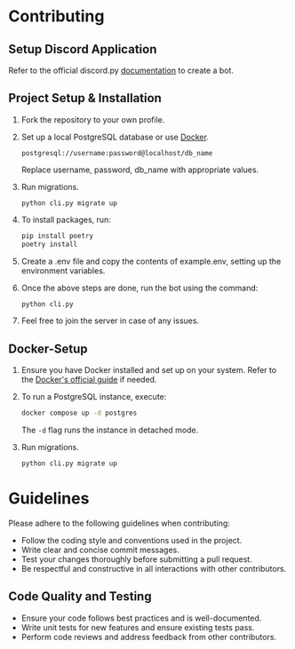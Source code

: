 # Contributing

## Setup Discord Application

Refer to the official discord.py [documentation](https://discordpy.readthedocs.io/en/stable/discord.html) to create a bot.

## Project Setup & Installation

1. Fork the repository to your own profile.
2. Set up a local PostgreSQL database or use [Docker](#Docker-Setup).

   ```postgresql://username:password@localhost/db_name```

   Replace username, password, db_name with appropriate values.

3. Run migrations.

   ```python cli.py migrate up```

4. To install packages, run:

   ```bash
   pip install poetry
   poetry install
   ```

5. Create a .env file and copy the contents of example.env, setting up the environment variables.

6. Once the above steps are done, run the bot using the command:

   ```bash
   python cli.py
   ```

7. Feel free to join the server in case of any issues.

## Docker-Setup

1. Ensure you have Docker installed and set up on your system. Refer to the [Docker's official guide](https://docs.docker.com/get-started/overview/) if needed.
2. To run a PostgreSQL instance, execute:

   ```bash
   docker compose up -d postgres
   ```
   The `-d` flag runs the instance in detached mode.

3. Run migrations.

   ```python cli.py migrate up```
# Guidelines

Please adhere to the following guidelines when contributing:

- Follow the coding style and conventions used in the project.
- Write clear and concise commit messages.
- Test your changes thoroughly before submitting a pull request.
- Be respectful and constructive in all interactions with other contributors.

## Code Quality and Testing

- Ensure your code follows best practices and is well-documented.
- Write unit tests for new features and ensure existing tests pass.
- Perform code reviews and address feedback from other contributors.
